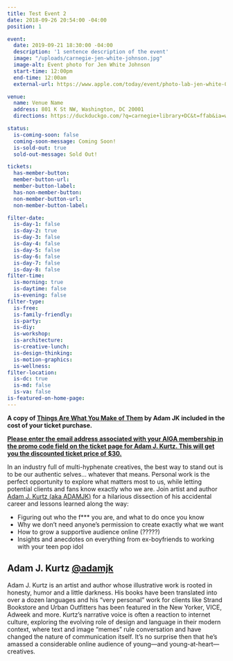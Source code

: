 ```yaml
---
title: Test Event 2
date: 2018-09-26 20:54:00 -04:00
position: 1

event:
  date: 2019-09-21 18:30:00 -04:00
  description: '1 sentence description of the event'
  image: "/uploads/carnegie-jen-white-johnson.jpg"
  image-alt: Event photo for Jen White Johnson
  start-time: 12:00pm
  end-time: 12:00am
  external-url: https://www.apple.com/today/event/photo-lab-jen-white-090819/6569989226447144557/?sn=R516

venue:
  name: Venue Name
  address: 801 K St NW, Washington, DC 20001
  directions: https://duckduckgo.com/?q=carnegie+library+DC&t=ffab&ia=web&iaxm=maps&iai=apple-carnegie-library-washington

status:
  is-coming-soon: false
  coming-soon-message: Coming Soon!
  is-sold-out: true
  sold-out-message: Sold Out!

tickets:
  has-member-button:
  member-button-url:
  member-button-label:
  has-non-member-button:
  non-member-button-url:
  non-member-button-label:

filter-date:
  is-day-1: false
  is-day-2: true
  is-day-3: false
  is-day-4: false
  is-day-5: false
  is-day-6: false
  is-day-7: false
  is-day-8: false
filter-time:
  is-morning: true
  is-daytime: false
  is-evening: false
filter-type:
  is-free:
  is-family-friendly:
  is-party:
  is-diy:
  is-workshop:
  is-architecture:
  is-creative-lunch:
  is-design-thinking:
  is-motion-graphics:
  is-wellness:
filter-location:
  is-dc: true
  is-md: false
  is-va: false
is-featured-on-home-page:
---
```


**A copy of [Things Are What You Make of Them](http://www.thingsarewhatyoumakeofthem.com/) by Adam JK included in the cost of your ticket purchase.**

**[Please enter the email address associated with your AIGA membership in the promo code field on the ticket page for Adam J. Kurtz. This will get you the discounted ticket price of $30.](https://www.ticketfly.com/purchase/event/1771198?_ga=2.268398606.1278497458.1538496632-1925525455.1538496631)**

In an industry full of multi-hyphenate creatives, the best way to stand out is to be our authentic selves… whatever that means. Personal work is the perfect opportunity to explore what matters most to us, while letting potential clients and fans know exactly who we are. Join artist and author [Adam J. Kurtz (aka ADAMJK)](https://www.instagram.com/adamjk/) for a hilarious dissection of his accidental career and lessons learned along the way:
* Figuring out who the f*** you are, and what to do once you know
* Why we don’t need anyone’s permission to create exactly what we want
* How to grow a supportive audience online (?????)
* Insights and anecdotes on everything from ex-boyfriends to working with your teen pop idol

## Adam J. Kurtz [@adamjk](https://www.instagram.com/adamjk/)
Adam J. Kurtz is an artist and
author whose illustrative work is rooted in honesty, humor and a little darkness. His books have been translated into over a dozen languages and his “very personal” work for clients like Strand Bookstore
and Urban Outfitters has been featured in the New Yorker, VICE, Adweek and more.
Kurtz’s narrative voice is often a reaction to internet culture, exploring the evolving role of design and language in their modern context, where text and image “memes” rule conversation and have changed the nature of communication itself. It’s no surprise then that he’s amassed a considerable online audience of young—and young-at-heart—creatives.
